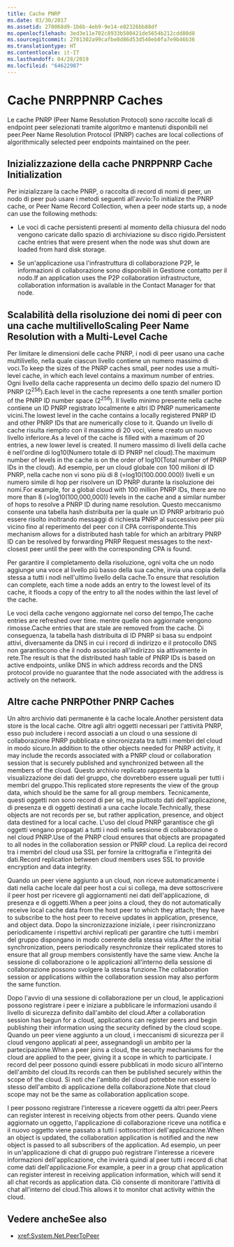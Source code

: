 ```yaml
---
title: Cache PNRP
ms.date: 03/30/2017
ms.assetid: 270068d9-1b6b-4eb9-9e14-e02326bb88df
ms.openlocfilehash: 3ed3e11e702c8933b500421de5654b212cdd80d8
ms.sourcegitcommit: 2701302a99cafbe0d86d53d540eb0fa7e9b46b36
ms.translationtype: HT
ms.contentlocale: it-IT
ms.lasthandoff: 04/28/2019
ms.locfileid: "64622987"
---
```

# <a name="pnrp-caches"></a><span data-ttu-id="ac3c8-102">Cache PNRP</span><span class="sxs-lookup"><span data-stu-id="ac3c8-102">PNRP Caches</span></span>
<span data-ttu-id="ac3c8-103">Le cache PNRP (Peer Name Resolution Protocol) sono raccolte locali di endpoint peer selezionati tramite algoritmo e mantenuti disponibili nel peer.</span><span class="sxs-lookup"><span data-stu-id="ac3c8-103">Peer Name Resolution Protocol (PNRP) caches are local collections of algorithmically selected peer endpoints maintained on the peer.</span></span>  
  
## <a name="pnrp-cache-initialization"></a><span data-ttu-id="ac3c8-104">Inizializzazione della cache PNRP</span><span class="sxs-lookup"><span data-stu-id="ac3c8-104">PNRP Cache Initialization</span></span>  
 <span data-ttu-id="ac3c8-105">Per inizializzare la cache PNRP, o raccolta di record di nomi di peer, un nodo di peer può usare i metodi seguenti all'avvio:</span><span class="sxs-lookup"><span data-stu-id="ac3c8-105">To initialize the PNRP cache, or Peer Name Record Collection, when a peer node starts up, a node can use the following methods:</span></span>  
  
- <span data-ttu-id="ac3c8-106">Le voci di cache persistenti presenti al momento della chiusura del nodo vengono caricate dallo spazio di archiviazione su disco rigido.</span><span class="sxs-lookup"><span data-stu-id="ac3c8-106">Persistent cache entries that were present when the node was shut down are loaded from hard disk storage.</span></span>  
  
- <span data-ttu-id="ac3c8-107">Se un'applicazione usa l'infrastruttura di collaborazione P2P, le informazioni di collaborazione sono disponibili in Gestione contatto per il nodo.</span><span class="sxs-lookup"><span data-stu-id="ac3c8-107">If an application uses the P2P collaboration infrastructure, collaboration information is available in the Contact Manager for that node.</span></span>  
  
## <a name="scaling-peer-name-resolution-with-a-multi-level-cache"></a><span data-ttu-id="ac3c8-108">Scalabilità della risoluzione dei nomi di peer con una cache multilivello</span><span class="sxs-lookup"><span data-stu-id="ac3c8-108">Scaling Peer Name Resolution with a Multi-Level Cache</span></span>  
 <span data-ttu-id="ac3c8-109">Per limitare le dimensioni delle cache PNRP, i nodi di peer usano una cache multilivello, nella quale ciascun livello contiene un numero massimo di voci.</span><span class="sxs-lookup"><span data-stu-id="ac3c8-109">To keep the sizes of the PNRP caches small, peer nodes use a multi-level cache, in which each level contains a maximum number of entries.</span></span> <span data-ttu-id="ac3c8-110">Ogni livello della cache rappresenta un decimo dello spazio del numero ID PNRP (2<sup>256</sup>).</span><span class="sxs-lookup"><span data-stu-id="ac3c8-110">Each level in the cache represents a one tenth smaller portion of the PNRP ID number space (2<sup>256</sup>).</span></span> <span data-ttu-id="ac3c8-111">Il livello minimo presente nella cache contiene un ID PNRP registrato localmente e altri ID PNRP numericamente vicini.</span><span class="sxs-lookup"><span data-stu-id="ac3c8-111">The lowest level in the cache contains a locally registered PNRP ID and other PNRP IDs that are numerically close to it.</span></span> <span data-ttu-id="ac3c8-112">Quando un livello di cache risulta riempito con il massimo di 20 voci, viene creato un nuovo livello inferiore.</span><span class="sxs-lookup"><span data-stu-id="ac3c8-112">As a level of the cache is filled with a maximum of 20 entries, a new lower level is created.</span></span> <span data-ttu-id="ac3c8-113">Il numero massimo di livelli della cache è nell'ordine di log10(Numero totale di ID PNRP nel cloud).</span><span class="sxs-lookup"><span data-stu-id="ac3c8-113">The maximum number of levels in the cache is on the order of log10(Total number of PNRP IDs in the cloud).</span></span> <span data-ttu-id="ac3c8-114">Ad esempio, per un cloud globale con 100 milioni di ID PNRP, nella cache non vi sono più di 8 (=log10(100.000.000)) livelli e un numero simile di hop per risolvere un ID PNRP durante la risoluzione dei nomi.</span><span class="sxs-lookup"><span data-stu-id="ac3c8-114">For example, for a global cloud with 100 million PNRP IDs, there are no more than 8 (=log10(100,000,000)) levels in the cache and a similar number of hops to resolve a PNRP ID during name resolution.</span></span> <span data-ttu-id="ac3c8-115">Questo meccanismo consente una tabella hash distribuita per la quale un ID PNRP arbitrario può essere risolto inoltrando messaggi di richiesta PNRP al successivo peer più vicino fino al reperimento del peer con il CPA corrispondente.</span><span class="sxs-lookup"><span data-stu-id="ac3c8-115">This mechanism allows for a distributed hash table for which an arbitrary PNRP ID can be resolved by forwarding PNRP Request messages to the next-closest peer until the peer with the corresponding CPA is found.</span></span>  
  
 <span data-ttu-id="ac3c8-116">Per garantire il completamento della risoluzione, ogni volta che un nodo aggiunge una voce al livello più basso della sua cache, invia una copia della stessa a tutti i nodi nell'ultimo livello della cache.</span><span class="sxs-lookup"><span data-stu-id="ac3c8-116">To ensure that resolution can complete, each time a node adds an entry to the lowest level of its cache, it floods a copy of the entry to all the nodes within the last level of the cache.</span></span>  
  
 <span data-ttu-id="ac3c8-117">Le voci della cache vengono aggiornate nel corso del tempo,</span><span class="sxs-lookup"><span data-stu-id="ac3c8-117">The cache entries are refreshed over time.</span></span> <span data-ttu-id="ac3c8-118">mentre quelle non aggiornate vengono rimosse.</span><span class="sxs-lookup"><span data-stu-id="ac3c8-118">Cache entries that are stale are removed from the cache.</span></span> <span data-ttu-id="ac3c8-119">Di conseguenza, la tabella hash distribuita di ID PNRP si basa su endpoint attivi, diversamente da DNS in cui i record di indirizzo e il protocollo DNS non garantiscono che il nodo associato all'indirizzo sia attivamente in rete.</span><span class="sxs-lookup"><span data-stu-id="ac3c8-119">The result is that the distributed hash table of PNRP IDs is based on active endpoints, unlike DNS in which address records and the DNS protocol provide no guarantee that the node associated with the address is actively on the network.</span></span>  
  
## <a name="other-pnrp-caches"></a><span data-ttu-id="ac3c8-120">Altre cache PNRP</span><span class="sxs-lookup"><span data-stu-id="ac3c8-120">Other PNRP Caches</span></span>  
 <span data-ttu-id="ac3c8-121">Un altro archivio dati permanente è la cache locale.</span><span class="sxs-lookup"><span data-stu-id="ac3c8-121">Another persistent data store is the local cache.</span></span>  <span data-ttu-id="ac3c8-122">Oltre agli altri oggetti necessari per l'attività PNRP, esso può includere i record associati a un cloud o una sessione di collaborazione PNRP pubblicata e sincronizzata tra tutti i membri del cloud in modo sicuro.</span><span class="sxs-lookup"><span data-stu-id="ac3c8-122">In addition to the other objects needed for PNRP activity, it may include the records associated with a PNRP cloud or collaboration session that is securely published and synchronized between all the members of the cloud.</span></span> <span data-ttu-id="ac3c8-123">Questo archivio replicato rappresenta la visualizzazione dei dati del gruppo, che dovrebbero essere uguali per tutti i membri del gruppo.</span><span class="sxs-lookup"><span data-stu-id="ac3c8-123">This replicated store represents the view of the group data, which should be the same for all group members.</span></span> <span data-ttu-id="ac3c8-124">Tecnicamente, questi oggetti non sono record di per sé, ma piuttosto dati dell'applicazione, di presenza e di oggetti destinati a una cache locale.</span><span class="sxs-lookup"><span data-stu-id="ac3c8-124">Technically, these objects are not records per se, but rather application, presence, and object data destined for a local cache.</span></span> <span data-ttu-id="ac3c8-125">L'uso del cloud PNRP garantisce che gli oggetti vengano propagati a tutti i nodi nella sessione di collaborazione o nel cloud PNRP.</span><span class="sxs-lookup"><span data-stu-id="ac3c8-125">Use of the PNRP cloud ensures that objects are propagated to all nodes in the collaboration session or PNRP cloud.</span></span>  <span data-ttu-id="ac3c8-126">La replica dei record tra i membri del cloud usa SSL per fornire la crittografia e l'integrità dei dati.</span><span class="sxs-lookup"><span data-stu-id="ac3c8-126">Record replication between cloud members uses SSL to provide encryption and data integrity.</span></span>  
  
 <span data-ttu-id="ac3c8-127">Quando un peer viene aggiunto a un cloud, non riceve automaticamente i dati nella cache locale dal peer host a cui si collega, ma deve sottoscrivere il peer host per ricevere gli aggiornamenti nei dati dell'applicazione, di presenza e di oggetti.</span><span class="sxs-lookup"><span data-stu-id="ac3c8-127">When a peer joins a cloud, they do not automatically receive local cache data from the host peer to which they attach; they have to subscribe to the host peer to receive updates in application, presence, and object data.</span></span> <span data-ttu-id="ac3c8-128">Dopo la sincronizzazione iniziale, i peer risincronizzano periodicamente i rispettivi archivi replicati per garantire che tutti i membri del gruppo dispongano in modo coerente della stessa vista.</span><span class="sxs-lookup"><span data-stu-id="ac3c8-128">After the initial synchronization, peers periodically resynchronize their replicated stores to ensure that all group members consistently have the same view.</span></span>  <span data-ttu-id="ac3c8-129">Anche la sessione di collaborazione o le applicazioni all'interno della sessione di collaborazione possono svolgere la stessa funzione.</span><span class="sxs-lookup"><span data-stu-id="ac3c8-129">The collaboration session or applications within the collaboration session may also perform the same function.</span></span>  
  
 <span data-ttu-id="ac3c8-130">Dopo l'avvio di una sessione di collaborazione per un cloud, le applicazioni possono registrare i peer e iniziare a pubblicare le informazioni usando il livello di sicurezza definito dall'ambito del cloud.</span><span class="sxs-lookup"><span data-stu-id="ac3c8-130">After a collaboration session has begun for a cloud, applications can register peers and begin publishing their information using the security defined by the cloud scope.</span></span> <span data-ttu-id="ac3c8-131">Quando un peer viene aggiunto a un cloud, i meccanismi di sicurezza per il cloud vengono applicati al peer, assegnandogli un ambito per la partecipazione.</span><span class="sxs-lookup"><span data-stu-id="ac3c8-131">When a peer joins a cloud, the security mechanisms for the cloud are applied to the peer, giving it a scope in which to participate.</span></span>  <span data-ttu-id="ac3c8-132">I record del peer possono quindi essere pubblicati in modo sicuro all'interno dell'ambito del cloud.</span><span class="sxs-lookup"><span data-stu-id="ac3c8-132">Its records can then be published securely within the scope of the cloud.</span></span> <span data-ttu-id="ac3c8-133">Si noti che l'ambito del cloud potrebbe non essere lo stesso dell'ambito di applicazione della collaborazione.</span><span class="sxs-lookup"><span data-stu-id="ac3c8-133">Note that cloud scope may not be the same as collaboration application scope.</span></span>  
  
 <span data-ttu-id="ac3c8-134">I peer possono registrare l'interesse a ricevere oggetti da altri peer.</span><span class="sxs-lookup"><span data-stu-id="ac3c8-134">Peers can register interest in receiving objects from other peers.</span></span> <span data-ttu-id="ac3c8-135">Quando viene aggiornato un oggetto, l'applicazione di collaborazione riceve una notifica e il nuovo oggetto viene passato a tutti i sottoscrittori dell'applicazione.</span><span class="sxs-lookup"><span data-stu-id="ac3c8-135">When an object is updated, the collaboration application is notified and the new object is passed to all subscribers of the application.</span></span> <span data-ttu-id="ac3c8-136">Ad esempio, un peer in un'applicazione di chat di gruppo può registrare l'interesse a ricevere informazioni dell'applicazione, che invierà quindi al peer tutti i record di chat come dati dell'applicazione.</span><span class="sxs-lookup"><span data-stu-id="ac3c8-136">For example, a peer in a group chat application can register interest in receiving application information, which will send it all chat records as application data.</span></span>  <span data-ttu-id="ac3c8-137">Ciò consente di monitorare l'attività di chat all'interno del cloud.</span><span class="sxs-lookup"><span data-stu-id="ac3c8-137">This allows it to monitor chat activity within the cloud.</span></span>  
  
## <a name="see-also"></a><span data-ttu-id="ac3c8-138">Vedere anche</span><span class="sxs-lookup"><span data-stu-id="ac3c8-138">See also</span></span>

- <xref:System.Net.PeerToPeer>
